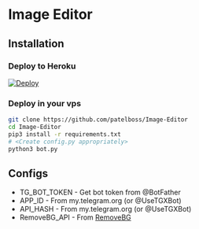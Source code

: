 # Image Editor





## Installation

### Deploy to Heroku
[![Deploy](https://www.herokucdn.com/deploy/button.svg)](https://heroku.com/deploy?template=https://github.com/patelboss/Image-Editor/tree/main)

### Deploy in your vps
```sh
git clone https://github.com/patelboss/Image-Editor
cd Image-Editor
pip3 install -r requirements.txt
# <Create config.py appropriately>
python3 bot.py
```

## Configs

* TG_BOT_TOKEN  - Get bot token from @BotFather
* APP_ID        - From my.telegram.org (or @UseTGXBot)
* API_HASH      - From my.telegram.org (or @UseTGXBot)
* RemoveBG_API  - From [RemoveBG](https://www.remove.bg/b/background-removal-api)

